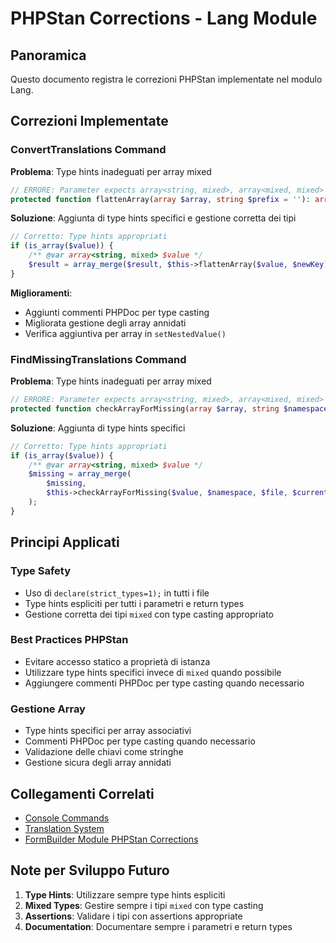 # PHPStan Corrections - Lang Module

## Panoramica
Questo documento registra le correzioni PHPStan implementate nel modulo Lang.

## Correzioni Implementate

### ConvertTranslations Command

**Problema**: Type hints inadeguati per array mixed
```php
// ERRORE: Parameter expects array<string, mixed>, array<mixed, mixed> given
protected function flattenArray(array $array, string $prefix = ''): array
```

**Soluzione**: Aggiunta di type hints specifici e gestione corretta dei tipi
```php
// Corretto: Type hints appropriati
if (is_array($value)) {
    /** @var array<string, mixed> $value */
    $result = array_merge($result, $this->flattenArray($value, $newKey));
}
```

**Miglioramenti**:
- Aggiunti commenti PHPDoc per type casting
- Migliorata gestione degli array annidati
- Verifica aggiuntiva per array in `setNestedValue()`

### FindMissingTranslations Command

**Problema**: Type hints inadeguati per array mixed
```php
// ERRORE: Parameter expects array<string, mixed>, array<mixed, mixed> given
protected function checkArrayForMissing(array $array, string $namespace, string $file, string $parentKey = ''): array
```

**Soluzione**: Aggiunta di type hints specifici
```php
// Corretto: Type hints appropriati
if (is_array($value)) {
    /** @var array<string, mixed> $value */
    $missing = array_merge(
        $missing,
        $this->checkArrayForMissing($value, $namespace, $file, $currentKey)
    );
}
```

## Principi Applicati

### Type Safety
- Uso di `declare(strict_types=1);` in tutti i file
- Type hints espliciti per tutti i parametri e return types
- Gestione corretta dei tipi `mixed` con type casting appropriato

### Best Practices PHPStan
- Evitare accesso statico a proprietà di istanza
- Utilizzare type hints specifici invece di `mixed` quando possibile
- Aggiungere commenti PHPDoc per type casting quando necessario

### Gestione Array
- Type hints specifici per array associativi
- Commenti PHPDoc per type casting quando necessario
- Validazione delle chiavi come stringhe
- Gestione sicura degli array annidati

## Collegamenti Correlati

- [Console Commands](./console-commands.md)
- [Translation System](./translation-system.md)
- [FormBuilder Module PHPStan Corrections](../FormBuilder/project_docs/phpstan-corrections.md)

## Note per Sviluppo Futuro

1. **Type Hints**: Utilizzare sempre type hints espliciti
2. **Mixed Types**: Gestire sempre i tipi `mixed` con type casting
3. **Assertions**: Validare i tipi con assertions appropriate
4. **Documentation**: Documentare sempre i parametri e return types 